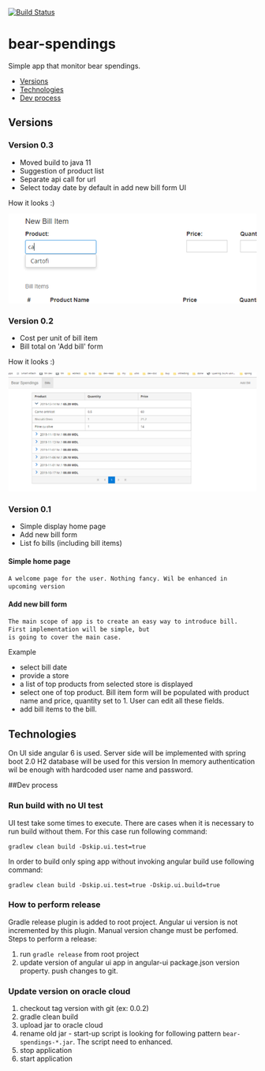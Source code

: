 [![Build Status](https://travis-ci.org/fagot013/bear-spendings.svg?branch=master)](https://travis-ci.org/fagot013/bear-spendings)
# bear-spendings
Simple app that monitor bear spendings. 

- [Versions](#versions)
- [Technologies](#technologies)
- [Dev process](#dev-process)


## Versions 

### Version 0.3
- Moved build to java 11
- Suggestion of product list
- Separate api call for url
- Select today date by default in add new bill form UI

How it looks :)

![Version 0.0.3](docs/imgs/version_0_0_3.png)


### Version 0.2
 - Cost per unit of bill item
 - Bill total on 'Add bill' form
 
How it looks :)

![Version 0.0.2](docs/imgs/version_0_0_2.png)


### Version 0.1
 - Simple display home page
 - Add new bill form
 - List fo bills (including bill items)


#### Simple home page
    A welcome page for the user. Nothing fancy. Wil be enhanced in upcoming version
#### Add new bill form
    The main scope of app is to create an easy way to introduce bill. First implementation will be simple, but
    is going to cover the main case.

   Example
   * select bill date
   * provide a store
   * a list of top products from selected store is displayed
   * select one of top product. Bill item form will be populated with product name and price, quantity set to 1.
   User can edit all these fields.
   * add bill items to the bill.
    

## Technologies
On UI side angular 6 is used. Server side will be implemented with spring boot 2.0
H2 database will be used for this version
In memory authentication wil be enough with hardcoded user name and password.

##Dev process

### Run build with no UI test
UI test take some times to execute. There are cases when it is necessary to run build without them.
For this case run following command:
```shell script
gradlew clean build -Dskip.ui.test=true
``` 

In order to build only sping app without invoking angular build use following command:
```shell script
gradlew clean build -Dskip.ui.test=true -Dskip.ui.build=true
```
### How to perform release
Gradle release plugin is added to root project.
Angular ui version is not incremented by this plugin. Manual version change must be perfomed.
Steps to perform a release:
1. run ```gradle release``` from root project
2. update version of angular ui app in angular-ui package.json version property. push changes to git.


### Update version on oracle cloud

1. checkout tag version with git (ex: 0.0.2)
2. gradle clean build
3. upload jar to oracle cloud
4. rename old jar - start-up script is looking for following pattern `bear-spendings-*.jar`.
The script need to enhanced. 
5. stop application
6. start application
 
